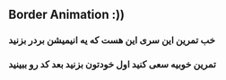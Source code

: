 ## Border Animation :))

### خب تمرین این سری این هست که یه انیمیشن بردر بزنید
### تمرین خوبیه سعی کنید اول خودتون بزنید بعد کد رو ببینید